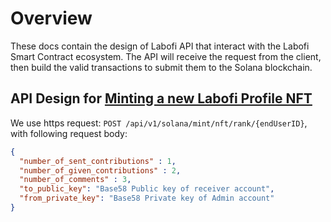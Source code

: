 # Overview
These docs contain the design of Labofi API that interact with the Labofi Smart Contract ecosystem. The API will receive the request from the client, then build the valid transactions to submit them to the Solana blockchain.

## API Design for [Minting a new Labofi Profile NFT](https://hinodelabo.backlog.com/view/LABOFI_SOLANA-16)
We use https request: `POST /api/v1/solana/mint/nft/rank/{endUserID}`, with following request body:
```json
{
  "number_of_sent_contributions" : 1,
  "number_of_given_contributions" : 2,
  "number_of_comments" : 3,
  "to_public_key": "Base58 Public key of receiver account",
  "from_private_key": "Base58 Private key of Admin account"
}
```